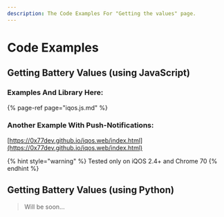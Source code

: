 ```yaml
---
description: The Code Examples For "Getting the values" page.
---
```


# Code Examples

## Getting Battery Values \(using JavaScript\)

### Examples And Library Here:

{% page-ref page="iqos.js.md" %}

### Another Example With Push-Notifications:

[https://0x77dev.github.io/iqos.web/index.html](https://0x77dev.github.io/iqos.web/index.html)

{% hint style="warning" %}
Tested only on iQOS 2.4+ and Chrome 70
{% endhint %}

## Getting Battery Values \(using Python\)

> Will be soon...



